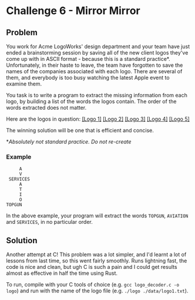 # Challenge 6 - Mirror Mirror

## Problem
You work for Acme LogoWorks' design department and your team have just ended a brainstorming session by saving all of the new client logos they've come up with in ASCII format - because this is a standard practice*.
Unfortunately, in their haste to leave, the team have forgotten to save the names of the companies associated with each logo.
There are several of them, and everybody is too busy watching the latest Apple event to examine them.

You task is to write a program to extract the missing information from each logo, by building a list of the words the logos contain. The order of the words extracted does not matter.

Here are the logos in question:
[[Logo 1]](data/logo1.txt) [[Logo 2]](data/logo2.txt) [[Logo 3]](data/logo3.txt) [[Logo 4]](data/logo4.txt) [[Logo 5]](data/logo5.txt)

The winning solution will be one that is efficient and concise.

**Absolutely not standard practice. Do not re-create*

### Example
```
     A   
     V   
 SERVICES
     A   
     T   
     I   
     O   
TOPGUN   
```
In the above example, your program will extract the words `TOPGUN`, `AVIATION` and `SERVICES`, in no particular order.

## Solution
Another attempt at C! This problem was a lot simpler, and I'd learnt a lot of lessons from last time, so this went fairly smoothly.
Runs lightning fast, the code is nice and clean, but ugh C is such a pain and I could get results almost as effective in half the time using Rust.

To run, compile with your C tools of choice (e.g. `gcc logo_decoder.c -o logo`) and run with the name of the logo file (e.g. `./logo ./data/logo1.txt`).
